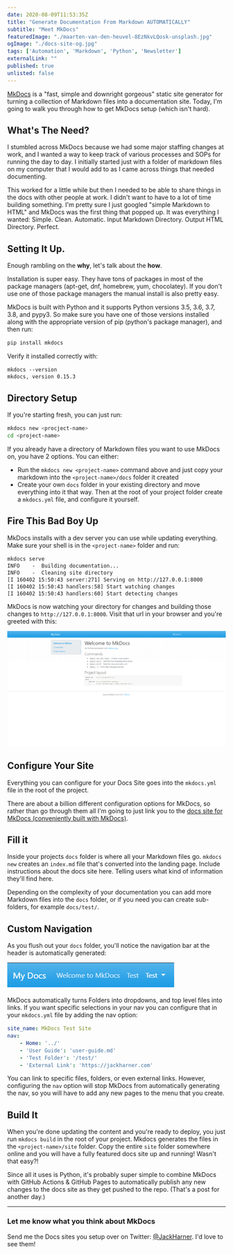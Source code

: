```yaml
---
date: 2020-08-09T11:53:35Z
title: "Generate Documentation From Markdown AUTOMATICALLY" 
subtitle: "Meet MkDocs"
featuredImage: "./maarten-van-den-heuvel-8EzNkvLQosk-unsplash.jpg"
ogImage: "./docs-site-og.jpg"
tags: ['Automation', 'Markdown', 'Python', 'Newsletter']
externalLink: ""
published: true
unlisted: false
---
```


[MkDocs](https://www.mkdocs.org/) is a "fast, simple and downright gorgeous" static site generator for turning a collection of Markdown files into a documentation site. Today, I'm going to walk you through how to get MkDocs setup (which isn't hard).

## What's The Need?

I stumbled across MkDocs because we had some major staffing changes at work, and I wanted a way to keep track of various processes and SOPs for running the day to day. I initially started just with a folder of markdown files on my computer that I would add to as I came across things that needed documenting. 

This worked for a little while but then I needed to be able to share things in the docs with other people at work. I didn't want to have to a lot of time building something. I'm pretty sure I just googled "simple Markdown to HTML" and MkDocs was the first thing that popped up. It was everything I wanted: Simple. Clean. Automatic. Input Markdown Directory. Output HTML Directory. Perfect. 

## Setting It Up.

Enough rambling on the **why**, let's talk about the **how**.

Installation is super easy. They have tons of packages in most of the package managers (apt-get, dnf, homebrew, yum, chocolatey). If you don't use one of those package managers the manual install is also pretty easy. 

MkDocs is built with Python and it supports Python versions 3.5, 3.6, 3.7, 3.8, and pypy3. So make sure you have one of those versions installed along with the appropriate version of pip (python's package manager), and then run: 

```bash 
pip install mkdocs
```
Verify it installed correctly with: 

```bash{outputLines: 2}{numberLines: true}
mkdocs --version
mkdocs, version 0.15.3
```

## Directory Setup

If you're starting fresh, you can just run:

```bash
mkdocs new <procject-name>
cd <project-name>
```

If you already have a directory of Markdown files you want to use MkDocs on, you have 2 options. You can either: 
* Run the `mkdocs new <project-name>` command above and just copy your markdown into the `<project-name>/docs` folder it created
* Create your own `docs` folder in your existing directory and move everything into it that way. Then at the root of your project folder create a `mkdocs.yml` file, and configure it yourself. 

## Fire This Bad Boy Up

MkDocs installs with a dev server you can use while updating everything. Make sure your shell is in the `<project-name>` folder and run: 

```bash{outputLines: 2-6}
mkdocs serve
INFO    -  Building documentation...
INFO    -  Cleaning site directory
[I 160402 15:50:43 server:271] Serving on http://127.0.0.1:8000
[I 160402 15:50:43 handlers:58] Start watching changes
[I 160402 15:50:43 handlers:60] Start detecting changes
```

MkDocs is now watching your directory for changes and building those changes to `http://127.0.0.1:8000`. Visit that url in your browser and you're greeted with this: 

![MkDocs Landing Page](./Welcome-to-mkdocs.png)

## Configure Your Site

Everything you can configure for your Docs Site goes into the `mkdocs.yml` file in the root of the project. 

There are about a billion different configuration options for MkDocs, so rather than go through them all I'm going to just link you to the [docs site for MkDocs (conveniently built with MkDocs)](https://www.mkdocs.org/user-guide/configuration/).


## Fill it

Inside your projects `docs` folder is where all your Markdown files go. `mkdocs new` creates an `index.md` file that's converted into the landing page. Include instructions about the docs site here. Telling users what kind of information they'll find here. 

Depending on the complexity of your documentation you can add more Markdown files into the `docs` folder, or if you need you can create sub-folders, for example `docs/test/`. 


## Custom Navigation


As you flush out your `docs` folder, you'll notice the navigation bar at the header is automatically generated: 

![MkDocs Generated Navigation](Nav.png)

MkDocs automatically turns Folders into dropdowns, and top level files into links. If you want specific selections in your nav you can configure that in your `mkdocs.yml` file by adding the nav option:

```yml
site_name: MkDocs Test Site
nav:
    - Home: '../'
    - 'User Guide': 'user-guide.md'
    - 'Test Folder': '/test/'
    - 'External Link': 'https://jackharner.com'
```

You can link to specific files, folders, or even external links. However, configuring the `nav` option will stop MkDocs from automatically generating the nav, so you will have to add any new pages to the menu that you create. 


## Build It

When you're done updating the content and you're ready to deploy, you just run `mkdocs build` in the root of your project. Mkdocs generates the files in the `<project-name>/site` folder. Copy the entire `site` folder somewhere online and you will have a fully featured docs site up and running! Wasn't that easy?! 

Since all it uses is Python, it's probably super simple to combine MkDocs with GitHub Actions & GitHub Pages to automatically publish any new changes to the docs site as they get pushed to the repo. (That's a post for another day.)

---

### Let me know what you think about MkDocs
Send me the Docs sites you setup over on Twitter: [@JackHarner](https://twitter.com/jackharner). I'd love to see them!
